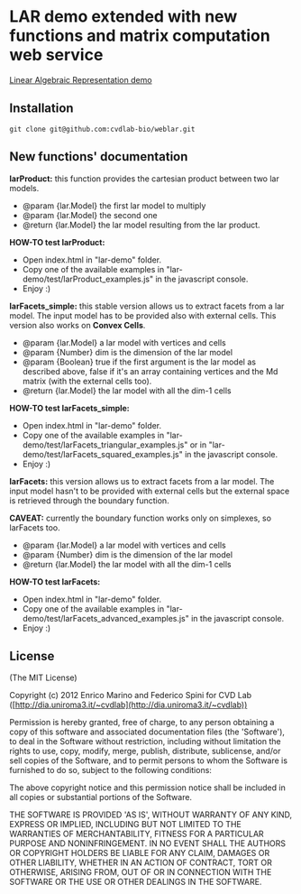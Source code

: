 # LAR demo extended with new functions and matrix computation web service

[Linear Algebraic Representation demo](http://cvdlab.github.com/lar-demo)

## Installation

```
git clone git@github.com:cvdlab-bio/weblar.git
```

## New functions' documentation

**larProduct:** this function provides the cartesian product between two lar models.

* @param {lar.Model} the first lar model to multiply
* @param {lar.Model} the second one
* @return {lar.Model} the lar model resulting from the lar product.

**HOW-TO test larProduct:**
* Open index.html in "lar-demo" folder.
* Copy one of the available examples in "lar-demo/test/larProduct_examples.js" in the javascript console.
* Enjoy :)

**larFacets_simple:** this stable version allows us to extract facets from a lar model. The input model has to be provided also with external cells. This version also works on **Convex Cells**.
* @param {lar.Model} a lar model with vertices and cells
* @param {Number} dim is the dimension of the lar model
* @param {Boolean} true if the first argument is the lar model as described above, false if it's an array containing vertices and the Md matrix (with the external cells too).
* @return {lar.Model} the lar model with all the dim-1 cells

**HOW-TO test larFacets_simple:**
* Open index.html in "lar-demo" folder.
* Copy one of the available examples in "lar-demo/test/larFacets_triangular_examples.js" or in "lar-demo/test/larFacets_squared_examples.js" in the javascript console.
* Enjoy :)

**larFacets:** this version allows us to extract facets from a lar model. The input model hasn't to be provided with external cells but the external space is retrieved through the boundary function.

**CAVEAT:** currently the boundary function works only on simplexes, so larFacets too. 
* @param {lar.Model} a lar model with vertices and cells
* @param {Number} dim is the dimension of the lar model
* @return {lar.Model} the lar model with all the dim-1 cells

**HOW-TO test larFacets:**
* Open index.html in "lar-demo" folder.
* Copy one of the available examples in "lar-demo/test/larFacets_advanced_examples.js" in the javascript console.
* Enjoy :)



## License

(The MIT License)

Copyright (c) 2012 Enrico Marino and Federico Spini for CVD Lab ([http://dia.uniroma3.it/~cvdlab](http://dia.uniroma3.it/~cvdlab))

Permission is hereby granted, free of charge, to any person obtaining
a copy of this software and associated documentation files (the
'Software'), to deal in the Software without restriction, including
without limitation the rights to use, copy, modify, merge, publish,
distribute, sublicense, and/or sell copies of the Software, and to
permit persons to whom the Software is furnished to do so, subject to
the following conditions:

The above copyright notice and this permission notice shall be
included in all copies or substantial portions of the Software.

THE SOFTWARE IS PROVIDED 'AS IS', WITHOUT WARRANTY OF ANY KIND,
EXPRESS OR IMPLIED, INCLUDING BUT NOT LIMITED TO THE WARRANTIES OF
MERCHANTABILITY, FITNESS FOR A PARTICULAR PURPOSE AND NONINFRINGEMENT.
IN NO EVENT SHALL THE AUTHORS OR COPYRIGHT HOLDERS BE LIABLE FOR ANY
CLAIM, DAMAGES OR OTHER LIABILITY, WHETHER IN AN ACTION OF CONTRACT,
TORT OR OTHERWISE, ARISING FROM, OUT OF OR IN CONNECTION WITH THE
SOFTWARE OR THE USE OR OTHER DEALINGS IN THE SOFTWARE.
